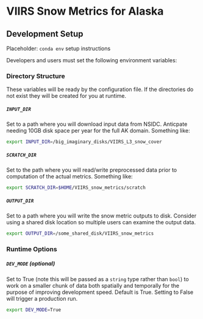 # VIIRS Snow Metrics for Alaska

## Development Setup
Placeholder: `conda env` setup instructions

Developers and users must set the following environment variables:
### Directory Structure
These variables will be ready by the configuration file. If the directories do not exist they will be created for you at runtime.
##### `INPUT_DIR`
Set to a path where you will download input data from NSIDC. Anticpate needing 10GB disk space per year for the full AK domain. Something like:
```sh
export INPUT_DIR=/big_imaginary_disks/VIIRS_L3_snow_cover
```
##### `SCRATCH_DIR`
Set to the path where you will read/write preprocessed data prior to computation of the actual metrics. Something like:
```sh
export SCRATCH_DIR=$HOME/VIIRS_snow_metrics/scratch
```
##### `OUTPUT_DIR`
Set to a path where you will write the snow metric outputs to disk. Consider using a shared disk location so multiple users can examine the output data.
```sh
export OUTPUT_DIR=/some_shared_disk/VIIRS_snow_metrics
``` 
### Runtime Options
##### `DEV_MODE` (optional)
Set to True (note this will be passed as a `string` type rather than `bool`) to work on a smaller chunk of data both spatially and temporally for the purpose of improving development speed. Default is True. Setting to False will trigger a production run.
```sh
export DEV_MODE=True
```


